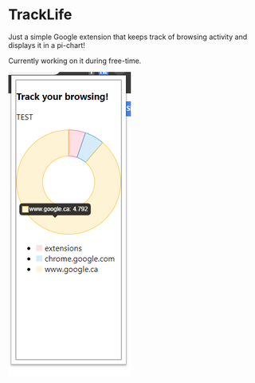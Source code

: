# TrackLife
Just a simple Google extension that keeps track of browsing activity and displays it in a pi-chart!

Currently working on it during free-time.

![](beta.png)
